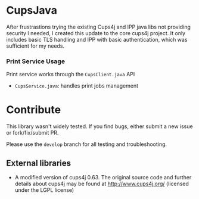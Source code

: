 # CupsJava
After frustrastions trying the existing Cups4j and IPP java libs not providing security I needed, I created this update to the core cups4j project. It only includes basic TLS handling and IPP with basic authentication, which was sufficient for my needs.  

### Print Service Usage

Print service works through the `CupsClient.java` API

* `CupsService.java`: handles print jobs management

# Contribute

This library wasn't widely tested. If you find bugs, either submit a new issue or fork/fix/submit PR.

Please use the `develop` branch for all testing and troubleshooting.

## External libraries

* A modified version of cups4j 0.63. The original source code and further details about cups4j may be found at http://www.cups4j.org/ (licensed under the LGPL license)
